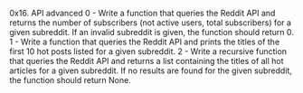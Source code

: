 0x16. API advanced
0 - Write a function that queries the Reddit API and returns the number of subscribers (not active users, total subscribers) for a given subreddit. If an invalid subreddit is given, the function should return 0.
1 - Write a function that queries the Reddit API and prints the titles of the first 10 hot posts listed for a given subreddit.
2 - Write a recursive function that queries the Reddit API and returns a list containing the titles of all hot articles for a given subreddit. If no results are found for the given subreddit, the function should return None.
